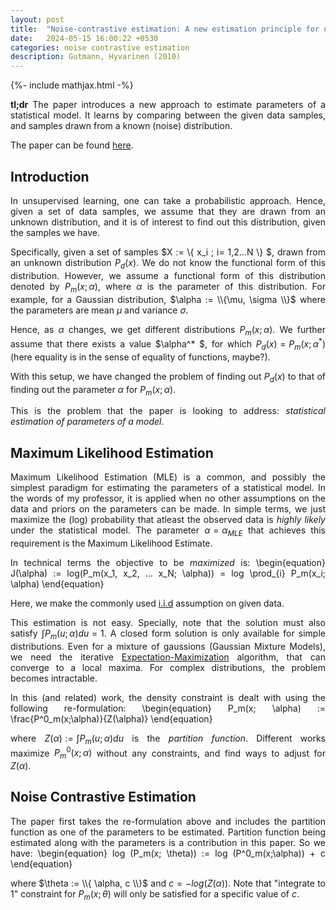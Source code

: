 ```yaml
---
layout: post
title:  "Noise-contrastive estimation: A new estimation principle for unnormalized statistical models"
date:   2024-05-15 16:00:22 +0530
categories: noise contrastive estimation
description: Gutmann, Hyvarinen (2010)
---
```

{%- include mathjax.html -%}
<style>body {text-align: justify}</style>


**tl;dr** The paper introduces a new approach to estimate parameters of a statistical model. It learns by comparing between the given data samples, and samples drawn from a known (noise) distribution.

The paper can be found [here](https://proceedings.mlr.press/v9/gutmann10a/gutmann10a.pdf).

<h2>Introduction</h2>

In unsupervised learning, one can take a probabilistic approach. Hence, given a set of data samples, we assume that they are drawn from an unknown distribution, and it is of interest to find out this distribution, given the samples we have.


Specifically, given a set of samples $X := \\{ x_i ; i= 1,2...N \\} $, drawn from an unknown distribution $P_d(x)$. We do not know the functional form of this distribution. However, we assume a functional form of this distribution denoted by $P_m(x; \alpha)$, where $\alpha$ is the parameter of this distribution. For example, for a Gaussian distribution, $\alpha := \\{\mu, \sigma \\}$ where the parameters are mean $\mu$ and variance $\sigma$. 

Hence, as $\alpha$ changes, we get different distributions $P_m(x; \alpha)$. We further assume that there exists a value $\alpha^* $, for which $P_d(x) = P_m(x; \alpha^*)$ (here equality is in the sense of equality of functions, maybe?).

With this setup, we have changed the problem of finding out $P_d(x)$ to that of finding out the parameter $\alpha$ for $P_m(x; \alpha)$. 

This is the problem that the paper is looking to address: *statistical estimation of parameters of a model*.

<h2>Maximum Likelihood Estimation</h2>

Maximum Likelihood Estimation (MLE) is a common, and possibly the simplest paradigm for estimating the parameters of a statistical model. In the words of my professor, it is applied when no other assumptions on the data and priors on the parameters can be made. In simple terms, we just maximize the (log) probability that atleast the observed data is *highly likely* under the statistical model. The parameter $\alpha = \alpha_{MLE}$ that achieves this requirement is the Maximum Likelihood Estimate. 

In technical terms the objective to be *maximized* is:
\begin{equation}
J(\alpha) := log(P_m(x_1, x_2, ... x_N; \alpha)) = log \prod_{i} P_m(x_i; \alpha)
\end{equation}

Here, we make the commonly used [i.i.d](https://en.wikipedia.org/wiki/Independent_and_identically_distributed_random_variables) assumption on given data.

This estimation is not easy. Specially, note that the solution must also satisfy $\int P_m(u;\alpha) du = 1$. A closed form solution is only available for simple distributions. Even for a mixture of gaussions (Gaussian Mixture Models), we need the iterative [Expectation-Maximization](https://en.wikipedia.org/wiki/Expectation%E2%80%93maximization_algorithm) algorithm, that can converge to a local maxima. For complex distributions, the problem becomes intractable. 

In this (and related) work, the density constraint is dealt with using the following re-formulation:
\begin{equation}
P_m(x; \alpha) := \frac{P^0_m(x;\alpha)}{Z(\alpha)}
\end{equation}

where $Z(\alpha) := \int P_m(u;\alpha) du$ is the *partition function*. Different works maximize $P^0_m(x;\alpha)$ without any constraints, and find ways to adjust for $Z(\alpha)$. 

<h2>Noise Contrastive Estimation</h2>

The paper first takes the re-formulation above and includes the partition function as one of the parameters to be estimated. Partition function being estimated along with the parameters is a contribution in this paper. So we have:
\begin{equation}
log (P_m(x; \theta)) := log (P^0_m(x;\alpha)) + c
\end{equation}

where $\theta := \\{ \alpha, c \\}$ and $c = -log(Z(\alpha))$. Note that "integrate to 1" constraint for $P_m(x;\theta)$ will only be satisfied for a specific value of $c$.